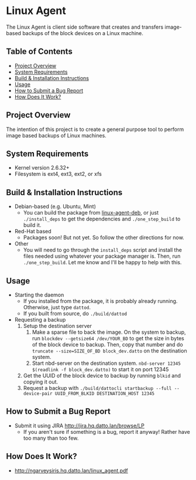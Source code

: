 # Linux Agent
The Linux Agent is client side software that creates and transfers image-based
backups of the block devices on a Linux machine. 

## Table of Contents
* [Project Overview](#project-overview)
* [System Requirements](#system-requirements)
* [Build & Installation Instructions](#build--installation-instructions)
* [Usage](#usage)
* [How to Submit a Bug Report](#how-to-submit-a-bug-report)
* [How Does It Work?](#how-does-it-work)  

## Project Overview
The intention of this project is to create a general purpose tool to perform
image based backups of Linux machines.

## System Requirements
* Kernel version 2.6.32+
* Filesystem is ext4, ext3, ext2, or xfs

## Build & Installation Instructions
* Debian-based (e.g. Ubuntu, Mint)
    * You can build the package from [linux-agent-deb](http://github-server.hq.datto.lan/ngarvey/linux-agent-deb), or just `./install_deps` to get the dependencies and `./one_step_build` to build it.
* Red-Hat based
    * Packages soon! But not yet. So follow the other directions for now.
* Other
    * You will need to go through the `install_deps` script and install the files needed using whatever your package manager is. Then, run `./one_step_build`. Let me know and I'll be happy to help with this.

## Usage
* Starting the daemon
    * If you installed from the package, it is probably already running. Otherwise, just type `dattod`.
    * If you built from source, do `./build/dattod`
* Requesting a backup
    1. Setup the destination server
        1. Make a sparse file to back the image. On the system to backup, run `blockdev --getsize64 /dev/YOUR_BD` to get the size in bytes of the block device to backup. Then, copy that number and do `truncate --size=SIZE_OF_BD block_dev.datto` on the destination system.
        2. Start nbd-server on the destination system. `nbd-server 12345 $(readlink -f block_dev.datto)` to start it on port 12345
    2. Get the UUID of the block device to backup by running `blkid` and copying it out.
    3. Request a backup with `./build/dattocli startbackup --full --device-pair UUID_FROM_BLKID DESTINATION_HOST 12345`
     
## How to Submit a Bug Report
* Submit it using JIRA http://jira.hq.datto.lan/browse/LP
    * If you aren't sure if something is a bug, report it anyway! Rather have too many than too few.

## How Does It Work?
* http://ngarveysiris.hq.datto.lan/linux_agent.pdf
